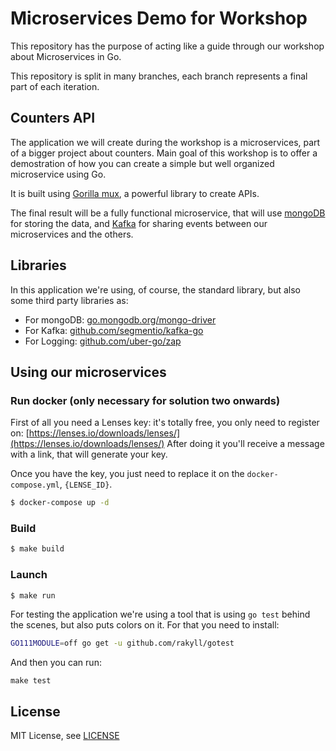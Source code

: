 # Microservices Demo for Workshop

This repository has the purpose of acting like a guide through our workshop about Microservices in Go.

This repository is split in many branches, each branch represents a final part of each iteration.

## Counters API

The application we will create during the workshop is a microservices, part of a bigger project about counters. Main goal of this workshop is to offer a demostration of how you can create a simple but well organized microservice using Go.

It is built using [Gorilla mux](https://github.com/gorilla/mux), a powerful library to create APIs.

The final result will be a fully functional microservice, that will use [mongoDB](https://www.mongodb.com/es)
for storing the data, and [Kafka](https://kafka.apache.org/) for sharing events between our microservices and the others.

## Libraries

In this application we're using, of course, the standard library, but also some third party libraries as:

* For mongoDB: [go.mongodb.org/mongo-driver](https://github.com/mongodb/mongo-go-driver)
* For Kafka: [github.com/segmentio/kafka-go](https://github.com/segmentio/kafka-go)
* For Logging: [github.com/uber-go/zap](https://github.com/uber-go/zap)

## Using our microservices

### Run docker (only necessary for solution two onwards)
First of all you need a Lenses key: it's totally free, you only need to register on: [https://lenses.io/downloads/lenses/](https://lenses.io/downloads/lenses/)
After doing it you'll receive a message with a link, that will generate your key.

Once you have the key, you just need to replace it on the `docker-compose.yml`, `{LENSE_ID}`.

```sh
$ docker-compose up -d
```

### Build

```sh
$ make build
```

### Launch

```sh
$ make run
```

For testing the application we're using a tool that is using `go test` behind the scenes, but also puts colors on it.
For that you need to install:

```sh
GO111MODULE=off go get -u github.com/rakyll/gotest
```

And then you can run:

```
make test
```

## License
MIT License, see [LICENSE](https://github.com/friendsofgo/workshop-microservices/blob/master/LICENSE)


  
